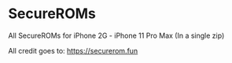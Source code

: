 # SecureROMs
 All SecureROMs for iPhone 2G - iPhone 11 Pro Max (In a single zip)
 
 All credit goes to: https://securerom.fun
